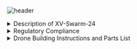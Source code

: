 ![header](https://capsule-render.vercel.app/api?type=waving&text=XV:%20Swarm-2024&animation=scaleIn&color=gradient&fontColor=000000&customColorList=2&height=150&fontSize=50&fontAlignY=25)
<details>  
    <summary>Description of XV-Swarm-24</summary>

        The objective of this class was to create and program swarm drones ourselves. For the first few weeks of class we worked on building the drones using a parts kit. In order to legally fly the drone, we needed approval for multiple FAA and school district waivers, some of which had to be revised. We also created the necessary code from scratch, including the keyboard and flexstick controls, the communications from the arduino to the flight controller, the access point, and the base station.
</details>

<details> 
    <summary>Regulatory Compliance</summary>

    - FAA Multi Waiver
    - RSD Multi Waiver
    - § 107.35 – Operation of Multiple Small UAS
    - Register With FAA
    - Register RSD with ODA
    - Request Fria 

</details>

<details>
    <summary>Drone Building Instructions and Parts List
    </summary>
    <details>
        <summary>Frame Construction</summary>
        <a href="https://github.com/Kbratland/DronSbusCod/blob/main/Instructions/FrameConstruction.md">Frame Instructions</a>
    </details>
    <details>
        <summary>Wiring!</summary>
        <a href="https://github.com/Kbratland/DronSbusCod/blob/main/Instructions/Wiring.md">Wiring Instructions</a>
    </details>
    <details>
        <summary>Code installation and Configuration</summary>
            <details>
                <br>
                <summary>Code</summary>
             <a href="https://github.com/Kbratland/DronSbusCod/blob/main/Instructions/CodeInstall.md">Code Installation Instructions</a>
            </details>
            <details>
                <summary>Configuration</summary>
                <a href="https://github.com/Kbratland/DronSbusCod/blob/main/Instructions/Configuration.md">Configuration Instructions</a>
            </details>
    </details>
    <details>
        <summary>Parts Needed:</summary>
        -<a href="https://www.digikey.com/en/products/detail/jst-sales-america-inc/A08SR08SR30K203A/9922207">8-Pin JST Cable </a> <br>
        -<a href="https://holybro.com/collections/autopilot-flight-controllers/products/kakute-f4-v2-4">Kakute F4 v2.4 Flight Controller</a> <br>
        -<a href="https://holybro.com/collections/motors/products/ripper-1404-3800kv-ultralight-brushless-motor?variant=41563378679997">Ripper Motor Four-pack</a> <br>
        -<a href="https://www.amazon.com/1500mAh-Graphene-Quadcopter-Helicopter-Airplane/dp/B09CTS2KY6/ref=sr_1_2_sspa?crid=FK27DSRZSRYX&keywords=XT60+8s+drone+battery&qid=1697687364&sprefix=xt60+8s+drone+battery%2Caps%2C135&sr=8-2-spons&sp_csd=d2lkZ2V0TmFtZT1zcF9hdGY&psc=1">Ovonic Lipo Battery</a> <br>
        -<a href="https://holybro.com/collections/autopilot-peripherals/products/tekko32-f4-4in1-mini-50a-esc">Tekko-32 Motor Controller</a> <br>
        -<a href="https://holybro.com/collections/power-modules-pdbs/products/pm02-v3-12s-power-module">Battery Cable Adapter</a> <br>
        -<a href="">BOTTOM TEXT</a> <br>
        -<a href="">BOTTOM TEXT</a> <br>
        -<a href="">BOTTOM TEXT</a> <br>
        -<a href="">BOTTOM TEXT</a> <br>
    </details>
</details>

